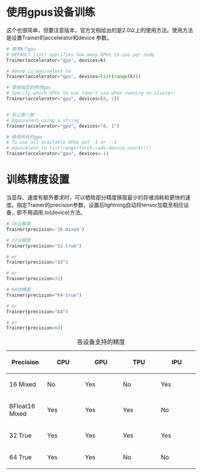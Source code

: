 # 使用gpus设备训练

这个也很简单，但要注意版本，官方文档给出的是2.0以上的使用方法。使用方法是设置Trainer的accelerator和device 参数。

```python
# 使用k个gpu
# DEFAULT (int) specifies how many GPUs to use per node
Trainer(accelerator="gpu", devices=k)

# Above is equivalent to
Trainer(accelerator="gpu", devices=list(range(k)))

# 使用指定的两块gpu
# Specify which GPUs to use (don't use when running on cluster)
Trainer(accelerator="gpu", devices=[0, 1])


# 和上面一致
# Equivalent using a string
Trainer(accelerator="gpu", devices="0, 1")

# 使用所有的gpu
# To use all available GPUs put -1 or '-1'
# equivalent to list(range(torch.cuda.device_count()))
Trainer(accelerator="gpu", devices=-1)
```

# 训练精度设置

当显存、速度有额外要求时，可以牺牲部分精度换取最少的存储消耗和更快的速度。指定Trainer的precision参数。设置后lightning自动将tensor加载至相应设备，即不用调用.to(device)方法。

```python
# 16位精度
Trainer(precision='16-mixed')

# 32位精度
Trainer(precision="32-true")

# or
Trainer(precision="32")

# or
Trainer(precision=32)

# 64位精度
Trainer(precision="64-true")

# or
Trainer(precision="64")

# or
Trainer(precision=64)
```


<table class="colwidths-given docutils align-default" id="id3">
<caption><span class="caption-text">各设备支持的精度</span><a class="headerlink" href="#id3" title="Permalink to this table"></a></caption>
<colgroup>
<col style="width: 20%" />
<col style="width: 20%" />
<col style="width: 20%" />
<col style="width: 20%" />
<col style="width: 20%" />
</colgroup>
<thead>
<tr class="row-odd"><th class="head"><p>Precision</p></th>
<th class="head"><p>CPU</p></th>
<th class="head"><p>GPU</p></th>
<th class="head"><p>TPU</p></th>
<th class="head"><p>IPU</p></th>
</tr>
</thead>
<tbody>
<tr class="row-even"><td><p>16 Mixed</p></td>
<td><p>No</p></td>
<td><p>Yes</p></td>
<td><p>No</p></td>
<td><p>Yes</p></td>
</tr>
<tr class="row-odd"><td><p>BFloat16 Mixed</p></td>
<td><p>Yes</p></td>
<td><p>Yes</p></td>
<td><p>Yes</p></td>
<td><p>No</p></td>
</tr>
<tr class="row-even"><td><p>32 True</p></td>
<td><p>Yes</p></td>
<td><p>Yes</p></td>
<td><p>Yes</p></td>
<td><p>Yes</p></td>
</tr>
<tr class="row-odd"><td><p>64 True</p></td>
<td><p>Yes</p></td>
<td><p>Yes</p></td>
<td><p>No</p></td>
<td><p>No</p></td>
</tr>
</tbody>
</table>